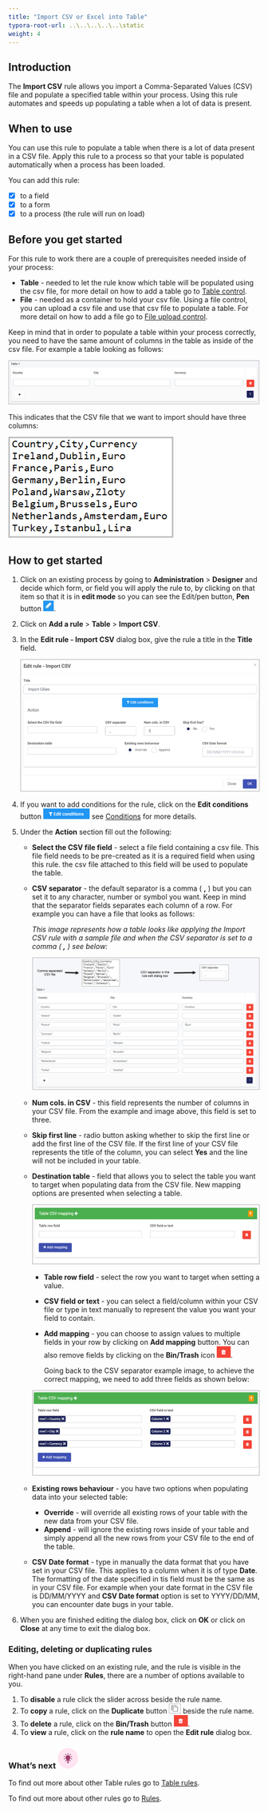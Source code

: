 ```yaml
---
title: "Import CSV or Excel into Table"
typora-root-url: ..\..\..\..\..\static
weight: 4
---
```


## Introduction

The **Import CSV** rule allows you import a Comma-Separated Values (CSV) file and populate a specified table within your process. Using this rule automates and speeds up populating a table when a lot of data is present.

## When to use 

You can use this rule to populate a table when there is a lot of data present in a CSV file. Apply this rule to a process so that your table is populated automatically when a process has been loaded.

You can add this rule:

- [x] to a field
- [x] to a form 
- [x] to a process (the rule will run on load)

## Before you get started

For this rule to work there are a couple of prerequisites needed inside of your process:

- **Table** - needed to let the rule know which table will be populated using the csv file, for more detail on how to add a table go to [Table control](/docs/platform/controls/input/table/).
- **File** - needed as a container to hold your csv file. Using a file control, you can upload a csv file and use that csv file to populate a table. For more detail on how to add a file go to [File upload control](/docs/platform/controls/input/file-upload/).

Keep in mind that in order to populate a table within your process correctly, you need to have the same amount of columns in the table as inside of the csv file. For example a table looking as follows:

![Import CSV rule - Sample table](/images/import-csv-table.jpg)

This indicates that the CSV file that we want to import should have three columns:

![CSV file](/images/import-csv-file.jpg)

## How to get started

1. Click on an existing process by going to **Administration** > **Designer** and decide which form, or field you will apply the rule to, by clicking on that item so that it is in **edit mode** so you can see the Edit/pen button, **Pen** button ![Pen button](/images/penicon.png).

2. Click on **Add a rule** > **Table** > **Import CSV**.

3. In the **Edit rule - Import CSV** dialog box, give the rule a title in the **Title** field.

   ![Edit rule - Import CSV](/images/import-csv-edit-rule.jpg)

4. If you want to add conditions for the rule, click on the **Edit conditions** button ![Edit conditions button](/images/editconditions.png) see [Conditions](/docs/platform/rules/general/add-conditions/) for more details.

5. Under the **Action** section fill out the following:

   - **Select the CSV file field** - select a file field containing a csv file. This file field needs to be pre-created as it is a required field when using this rule. the csv file attached to this field will be used to populate the table.

   - **CSV separator** - the default separator is a comma ( **,** ) but you can set it to any character, number or symbol you want. Keep in mind that the separator fields separates each column of a row. For example you can have a file that looks as follows:

     *This image represents how a table looks like applying the Import CSV rule with a sample file and when the CSV separator is set to a comma ( **,** ) see below:*

     ![Comma separated CSV file](/images/import-csv-comma.jpg)

   - **Num cols. in CSV** - this field represents the number of columns in your CSV file. From the example and image above, this field is set to three.

   - **Skip first line** - radio button asking whether to skip the first line or add the first line of the CSV file. If the first line of your CSV file represents the title of the column, you can select **Yes** and the line will not be included in your table.

   - **Destination table** - field that allows you to select the table you want to target when populating data from the CSV file. New mapping options are presented when selecting a table.

     ![Import CSV mapping options](/images/import-csv-mapping.jpg)

     - **Table row field** - select the row you want to target when setting a value.
     - **CSV field or text** - you can select a field/column within your CSV file or type in text manually to represent the value you want your field to contain.
     - **Add mapping** - you can choose to assign values to multiple fields in your row by clicking on **Add mapping** button. You can also remove fields by clicking on the **Bin/Trash** icon ![Bin/Trash button](/images/bin.png). 

       Going back to the CSV separator example image, to achieve the correct mapping, we need to add three fields as shown below:


     ![Import CSV mapping options](/images/import-csv-mapping-fields.jpg)

   - **Existing rows behaviour** - you have two options when populating data into your selected table:

     - **Override** - will override all existing rows of your table with the new data from your CSV file.
     - **Append** - will ignore the existing rows inside of your table and simply append all the new rows from your CSV file to the end of the table.

   - **CSV Date format** - type in manually the data format that you have set in your CSV file. This applies to a column when it is of type **Date**. The formatting of the date specified in tis field must be the same as in your CSV file. For example when your date format in the CSV file is DD/MM/YYYY and **CSV Date format** option is set to YYYY/DD/MM, you can encounter date bugs in your table.

6. When you are finished editing the dialog box, click on **OK** or click on **Close** at any time to exit the dialog box.


### Editing, deleting or duplicating rules

When you have clicked on an existing rule, and the rule is visible in the right-hand pane under **Rules**, there are a number of options available to you.

1. To **disable** a rule click the slider across beside the rule name.
2. To **copy** a rule, click on the **Duplicate** button ![Duplicate button](/images/duplicate-button.jpg) beside the rule name.
3. To **delete** a rule, click on the **Bin/Trash** button ![Bin/Trash button](/images/bin.png).
4. To **view** a rule, click on the **rule name** to open the **Edit rule** dialog box.

### What’s next ![Idea icon](/images/18.png)

To find out more about other Table rules go to [Table rules](/docs/platform/rules/tables/).

To find out more about other rules go to [Rules](/docs/platform/rules/).

